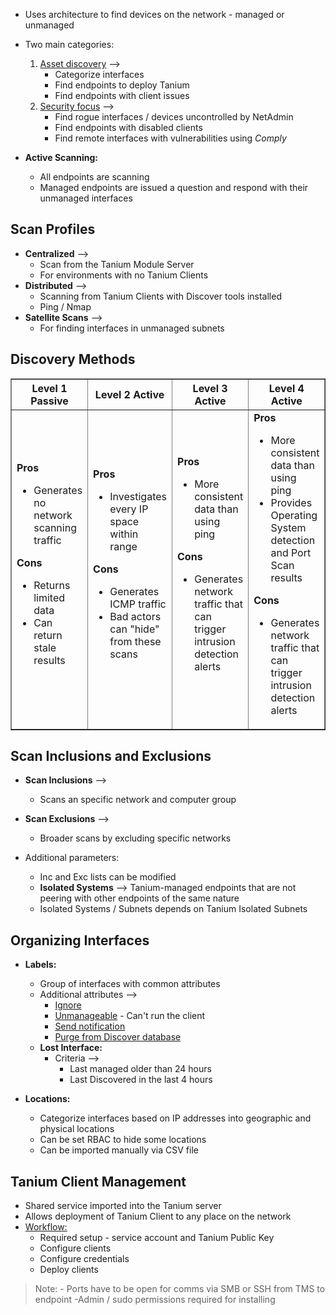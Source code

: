 
- Uses architecture to find devices on the network - managed or unmanaged
- Two main categories:
	1. <u>Asset discovery</u> --> 
		- Categorize interfaces
		- Find endpoints to deploy Tanium
		- Find endpoints with client issues
	2. <u>Security focus</u> -->
		- Find rogue interfaces / devices uncontrolled by NetAdmin
		- Find endpoints with disabled clients
		- Find remote interfaces with vulnerabilities using *Comply*

- **Active Scanning:**
	- All endpoints are scanning
	- Managed endpoints are issued a question and respond with their unmanaged interfaces

<h2>Scan Profiles</h2>

- **Centralized** --> 
	- Scan from the Tanium Module Server
	- For environments with no Tanium Clients
- **Distributed** --> 
	- Scanning from Tanium Clients with Discover tools installed
	- Ping / Nmap
- **Satellite Scans** -->
	- For finding interfaces in unmanaged subnets

<h2>Discovery Methods</h2>

<table border="1"> <tr> <th>Level 1 Passive</th> <th>Level 2 Active</th> <th>Level 3 Active</th> <th>Level 4 Active</th> </tr> <tr> <td> <strong>Pros</strong> <ul> <li>Generates no network scanning traffic</li> </ul> <strong>Cons</strong> <ul> <li>Returns limited data</li> <li>Can return stale results</li> </ul> </td> <td> <strong>Pros</strong> <ul> <li>Investigates every IP space within range</li> </ul> <strong>Cons</strong> <ul> <li>Generates ICMP traffic</li> <li>Bad actors can "hide" from these scans</li> </ul> </td> <td> <strong>Pros</strong> <ul> <li>More consistent data than using ping</li> </ul> <strong>Cons</strong> <ul> <li>Generates network traffic that can trigger intrusion detection alerts</li> </ul> </td> <td> <strong>Pros</strong> <ul> <li>More consistent data than using ping</li> <li>Provides Operating System detection and Port Scan results</li> </ul> <strong>Cons</strong> <ul> <li>Generates network traffic that can trigger intrusion detection alerts</li> </ul> </td> </tr> </table>


<h2>Scan Inclusions and Exclusions</h2>

- **Scan Inclusions** --> 
	- Scans an specific network and computer group
- **Scan Exclusions** --> 
	- Broader scans by excluding specific networks

- Additional parameters:
	- Inc and Exc lists can be modified
	- **Isolated Systems** --> Tanium-managed endpoints that are not peering with other endpoints of the same nature
	- Isolated Systems / Subnets depends on Tanium Isolated Subnets

<h2>Organizing Interfaces</h2>

- **Labels:**
	- Group of interfaces with common attributes
	- Additional attributes -->
		- <u>Ignore</u> 
		- <u>Unmanageable</u> - Can't run the client
		- <u>Send notification</u>
		- <u>Purge from Discover database</u>
	- **Lost Interface:**
		- Criteria -->
			- Last managed older than 24 hours
			- Last Discovered in the last 4 hours

- **Locations:**
	- Categorize interfaces based on IP addresses into geographic and physical locations
	- Can be set RBAC to hide some locations
	- Can be imported manually via CSV file

<h2>Tanium Client Management</h2>

- Shared service imported into the Tanium server
- Allows deployment of Tanium Client to any place on the network
- <u>Workflow:</u>
	- Required setup - service account and Tanium Public Key
	- Configure clients
	- Configure credentials
	- Deploy clients


> Note:
	- Ports have to be open for comms via SMB or SSH from TMS to endpoint
	-Admin / sudo permissions required for installing

